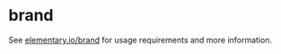 # brand

See [elementary.io/brand](https://elementary.io/brand) for usage requirements and more information.
